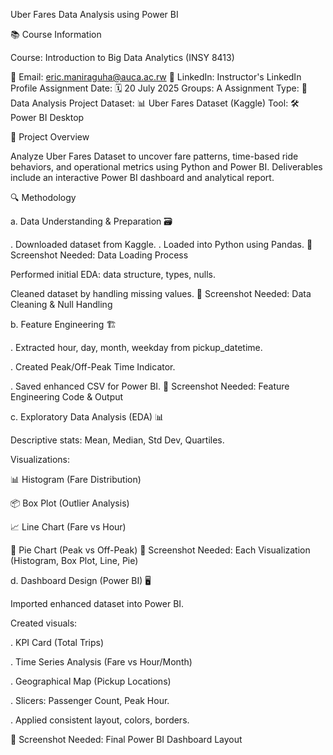 Uber Fares Data Analysis using Power BI

📚 Course Information

Course: Introduction to Big Data Analytics (INSY 8413)

📧 Email: eric.maniraguha@auca.ac.rw
🔗 LinkedIn: Instructor's LinkedIn Profile
Assignment Date: 🗓️ 20 July 2025
Groups: A
Assignment Type: 📝 Data Analysis Project
Dataset: 📊 Uber Fares Dataset (Kaggle)
Tool: 🛠️ Power BI Desktop

   📝 Project Overview

Analyze Uber Fares Dataset to uncover fare patterns, time-based ride behaviors, and operational metrics using Python and Power BI.
Deliverables include an interactive Power BI dashboard and analytical report.

🔍 Methodology  

a. Data Understanding & Preparation 🗃️

. Downloaded dataset from Kaggle.
. Loaded into Python using Pandas.
📸 Screenshot Needed: Data Loading Process

 Performed initial EDA: data structure, types, nulls.

Cleaned dataset by handling missing values.
📸 Screenshot Needed: Data Cleaning & Null Handling

b. Feature Engineering 🏗️

. Extracted hour, day, month, weekday from pickup_datetime.

. Created Peak/Off-Peak Time Indicator.

. Saved enhanced CSV for Power BI.
📸 Screenshot Needed: Feature Engineering Code & Output

c. Exploratory Data Analysis (EDA) 📊

Descriptive stats: Mean, Median, Std Dev, Quartiles.

Visualizations:

📊 Histogram (Fare Distribution)

📦 Box Plot (Outlier Analysis)

📈 Line Chart (Fare vs Hour)

🥧 Pie Chart (Peak vs Off-Peak)
📸 Screenshot Needed: Each Visualization (Histogram, Box Plot, Line, Pie)

d. Dashboard Design (Power BI) 🖥️

Imported enhanced dataset into Power BI.

Created visuals:

. KPI Card (Total Trips)

. Time Series Analysis (Fare vs Hour/Month)

. Geographical Map (Pickup Locations)

. Slicers: Passenger Count, Peak Hour.

. Applied consistent layout, colors, borders.

📸 Screenshot Needed: Final Power BI Dashboard Layout

